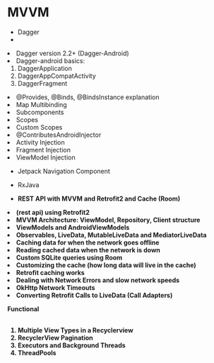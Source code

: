 # MVVM

- Dagger
-
<li>Dagger version 2.2+ (Dagger-Android)</li>
<li>Dagger-android basics:
  <ol>
    <li>DaggerApplication</li>
    <li>DaggerAppCompatActivity </li>
    <li>DaggerFragment</li>
  </ol>
</li>
<li>@Provides, @Binds, @BindsInstance explanation</li>
<li>Map Multibinding</li>
<li>Subcomponents</li>
<li>Scopes</li>
<li>Custom Scopes</li>
<li>@ContributesAndroidInjector</li>
<li>Activity Injection</li>
<li>Fragment Injection</li>
<li>ViewModel Injection</li>

- Jetpack Navigation Component

- RxJava

- <strong>REST API with <strong>MVVM and <strong>Retrofit2 and <strong>Cache (Room)

<li>(rest api) using <strong>Retrofit2</strong></li>
<li><strong>MVVM Architecture</strong>: ViewModel, Repository, Client structure</li>
<li>ViewModels and AndroidViewModels</li> 
<li>Observables, LiveData, MutableLiveData and MediatorLiveData</li>
<li>Caching data for when the network goes offline</li>
<li>Reading cached data when the network is down</li>
<li>Custom SQLite queries using Room</li>
<li>Customizing the cache (how long data will live in the cache)</li>
<li>Retrofit caching works</li>
<li>Dealing with Network Errors and slow network speeds</li>
<li>OkHttp Network Timeouts</li>
<li>Converting Retrofit Calls to LiveData (Call Adapters)</li>

<strong>Functional </strong>
<br><br>
<ol>
<li>Multiple View Types in a Recyclerview</li>
<li><strong>RecyclerView Pagination</strong></li>
<li>Executors and Background Threads</li>
<li>ThreadPools</li>
</ol>
<br>
